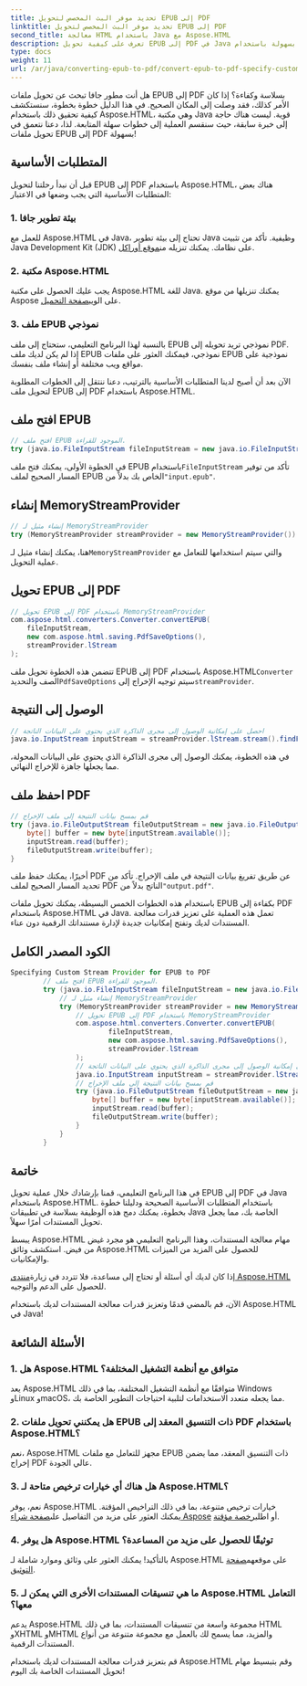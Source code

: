 ```yaml
---
title: تحديد موفر البث المخصص لتحويل EPUB إلى PDF
linktitle: تحديد موفر البث المخصص لتحويل EPUB إلى PDF
second_title: معالجة HTML باستخدام Java مع Aspose.HTML
description: تعرف على كيفية تحويل EPUB إلى PDF في Java بسهولة باستخدام Aspose.HTML، مما يعزز قدرات معالجة المستندات لديك.
type: docs
weight: 11
url: /ar/java/converting-epub-to-pdf/convert-epub-to-pdf-specify-custom-stream-provider/
---
```


هل أنت مطور جافا تبحث عن تحويل ملفات EPUB إلى PDF بسلاسة وكفاءة؟ إذا كان الأمر كذلك، فقد وصلت إلى المكان الصحيح. في هذا الدليل خطوة بخطوة، سنستكشف كيفية تحقيق ذلك باستخدام Aspose.HTML، وهي مكتبة Java قوية. ليست هناك حاجة إلى خبرة سابقة، حيث سنقسم العملية إلى خطوات سهلة المتابعة. لذا، دعنا نتعمق في تحويل ملفات EPUB إلى PDF بسهولة!

## المتطلبات الأساسية

قبل أن نبدأ رحلتنا لتحويل EPUB إلى PDF باستخدام Aspose.HTML، هناك بعض المتطلبات الأساسية التي يجب وضعها في الاعتبار:

### 1. بيئة تطوير جافا

 للعمل مع Aspose.HTML في Java، تحتاج إلى بيئة تطوير Java وظيفية. تأكد من تثبيت Java Development Kit (JDK) على نظامك. يمكنك تنزيله من[موقع أوراكل](https://www.oracle.com/java/technologies/javase-downloads.html).

### 2. مكتبة Aspose.HTML

 يجب عليك الحصول على مكتبة Aspose.HTML للغة Java. يمكنك تنزيلها من موقع Aspose على الويب[صفحة التحميل](https://releases.aspose.com/html/java/).

### 3. ملف EPUB نموذجي

بالنسبة لهذا البرنامج التعليمي، ستحتاج إلى ملف EPUB نموذجي تريد تحويله إلى PDF. إذا لم يكن لديك ملف EPUB نموذجي، فيمكنك العثور على ملفات EPUB نموذجية على مواقع ويب مختلفة أو إنشاء ملف بنفسك.

الآن بعد أن أصبح لدينا المتطلبات الأساسية بالترتيب، دعنا ننتقل إلى الخطوات المطلوبة لتحويل ملف EPUB إلى PDF باستخدام Aspose.HTML.

## افتح ملف EPUB

```java
// افتح ملف EPUB الموجود للقراءة.
try (java.io.FileInputStream fileInputStream = new java.io.FileInputStream(Resources.input("input.epub"))) {
```

 في الخطوة الأولى، يمكنك فتح ملف EPUB باستخدام`FileInputStream` تأكد من توفير المسار الصحيح لملف EPUB الخاص بك بدلاً من`"input.epub"`.

## إنشاء MemoryStreamProvider

```java
// إنشاء مثيل لـ MemoryStreamProvider
try (MemoryStreamProvider streamProvider = new MemoryStreamProvider()) {
```

 هنا، يمكنك إنشاء مثيل لـ`MemoryStreamProvider` والتي سيتم استخدامها للتعامل مع عملية التحويل.

## تحويل EPUB إلى PDF

```java
// تحويل EPUB إلى PDF باستخدام MemoryStreamProvider
com.aspose.html.converters.Converter.convertEPUB(
    fileInputStream,
    new com.aspose.html.saving.PdfSaveOptions(),
    streamProvider.lStream
);
```

 تتضمن هذه الخطوة تحويل ملف EPUB إلى PDF باستخدام Aspose.HTML`Converter` الصف والتحديد`PdfSaveOptions` سيتم توجيه الإخراج إلى`streamProvider`.

## الوصول إلى النتيجة

```java
// احصل على إمكانية الوصول إلى مجرى الذاكرة الذي يحتوي على البيانات الناتجة
java.io.InputStream inputStream = streamProvider.lStream.stream().findFirst().get();
```

في هذه الخطوة، يمكنك الوصول إلى مجرى الذاكرة الذي يحتوي على البيانات المحولة، مما يجعلها جاهزة للإخراج النهائي.

## احفظ ملف PDF

```java
// قم بمسح بيانات النتيجة إلى ملف الإخراج
try (java.io.FileOutputStream fileOutputStream = new java.io.FileOutputStream(Resources.output("output.pdf"))) {
    byte[] buffer = new byte[inputStream.available()];
    inputStream.read(buffer);
    fileOutputStream.write(buffer);
}
```

 أخيرًا، يمكنك حفظ ملف PDF عن طريق تفريغ بيانات النتيجة في ملف الإخراج. تأكد من تحديد المسار الصحيح لملف PDF الناتج بدلاً من`"output.pdf"`.

باستخدام هذه الخطوات الخمس البسيطة، يمكنك تحويل ملفات EPUB بكفاءة إلى PDF باستخدام Aspose.HTML في Java. تعمل هذه العملية على تعزيز قدرات معالجة المستندات لديك وتفتح إمكانيات جديدة لإدارة مستنداتك الرقمية دون عناء.

## الكود المصدر الكامل
```java
Specifying Custom Stream Provider for EPUB to PDF
        // افتح ملف EPUB الموجود للقراءة.
        try (java.io.FileInputStream fileInputStream = new java.io.FileInputStream(Resources.input("input.epub"))) {
            // إنشاء مثيل لـ MemoryStreamProvider
            try (MemoryStreamProvider streamProvider = new MemoryStreamProvider()) {
                // تحويل EPUB إلى PDF باستخدام MemoryStreamProvider
                com.aspose.html.converters.Converter.convertEPUB(
                        fileInputStream,
                        new com.aspose.html.saving.PdfSaveOptions(),
                        streamProvider.lStream
                );
                // احصل على إمكانية الوصول إلى مجرى الذاكرة الذي يحتوي على البيانات الناتجة
                java.io.InputStream inputStream = streamProvider.lStream.stream().findFirst().get();
                // قم بمسح بيانات النتيجة إلى ملف الإخراج
                try (java.io.FileOutputStream fileOutputStream = new java.io.FileOutputStream(Resources.output("output.pdf"))) {
                    byte[] buffer = new byte[inputStream.available()];
                    inputStream.read(buffer);
                    fileOutputStream.write(buffer);
                }
            }
        }
```

## خاتمة

في هذا البرنامج التعليمي، قمنا بإرشادك خلال عملية تحويل EPUB إلى PDF في Java باستخدام Aspose.HTML. باستخدام المتطلبات الأساسية الصحيحة ودليلنا خطوة بخطوة، يمكنك دمج هذه الوظيفة بسلاسة في تطبيقات Java الخاصة بك، مما يجعل تحويل المستندات أمرًا سهلاً.

يبسط Aspose.HTML مهام معالجة المستندات، وهذا البرنامج التعليمي هو مجرد غيض من فيض. استكشف وثائق Aspose.HTML للحصول على المزيد من الميزات والإمكانيات.

 إذا كان لديك أي أسئلة أو تحتاج إلى مساعدة، فلا تتردد في زيارة[منتدى Aspose.HTML](https://forum.aspose.com/) للحصول على الدعم والتوجيه.

الآن، قم بالمضي قدمًا وتعزيز قدرات معالجة المستندات لديك باستخدام Aspose.HTML في Java!

## الأسئلة الشائعة

### 1. هل Aspose.HTML متوافق مع أنظمة التشغيل المختلفة؟

يعد Aspose.HTML متوافقًا مع أنظمة التشغيل المختلفة، بما في ذلك Windows وLinux وmacOS، مما يجعله متعدد الاستخدامات لتلبية احتياجات التطوير الخاصة بك.

### 2. هل يمكنني تحويل ملفات EPUB ذات التنسيق المعقد إلى PDF باستخدام Aspose.HTML؟

نعم، Aspose.HTML مجهز للتعامل مع ملفات EPUB ذات التنسيق المعقد، مما يضمن إخراج PDF عالي الجودة.

### 3. هل هناك أي خيارات ترخيص متاحة لـ Aspose.HTML؟

 نعم، يوفر Aspose.HTML خيارات ترخيص متنوعة، بما في ذلك التراخيص المؤقتة. يمكنك العثور على مزيد من التفاصيل على[صفحة شراء Aspose](https://purchase.aspose.com/buy) أو اطلب[رخصة مؤقتة](https://purchase.aspose.com/temporary-license/).

### 4. هل يوفر Aspose.HTML توثيقًا للحصول على مزيد من المساعدة؟

 بالتأكيد! يمكنك العثور على وثائق وموارد شاملة لـ Aspose.HTML على موقعهم[صفحة التوثيق](https://reference.aspose.com/html/java/).

### 5. ما هي تنسيقات المستندات الأخرى التي يمكن لـ Aspose.HTML التعامل معها؟

يدعم Aspose.HTML مجموعة واسعة من تنسيقات المستندات، بما في ذلك HTML وXHTML وMHTML والمزيد، مما يسمح لك بالعمل مع مجموعة متنوعة من أنواع المستندات الرقمية.

قم بتعزيز قدرات معالجة المستندات لديك باستخدام Aspose.HTML وقم بتبسيط مهام تحويل المستندات الخاصة بك اليوم!
